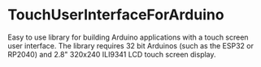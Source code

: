 # TouchUserInterfaceForArduino
Easy to use library for building Arduino applications with a touch screen user interface.  The library requires 32 bit Arduinos (such as the ESP32 or RP2040) and 2.8" 320x240 ILI9341 LCD touch screen display.
